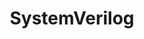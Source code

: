 ---
title: "SystemVerilog"
layout: category
permalink: /categories/systemverilog/
taxonomy: systemverilog
author_profile: true
sidebar:
  nav: "docs"
---